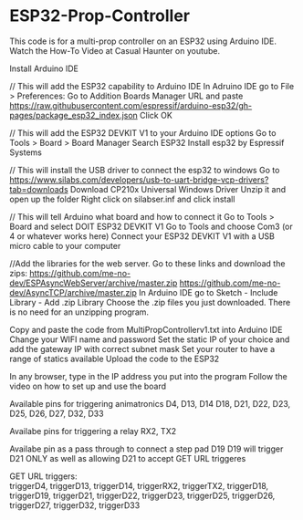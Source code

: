 # ESP32-Prop-Controller

This code is for a multi-prop controller on an ESP32 using Arduino IDE. 
Watch the How-To Video at Casual Haunter on youtube. 

Install Arduino IDE

// This will add the ESP32 capability to Arduino IDE
In Adruino IDE go to File > Preferences: Go to Addition Boards Manager URL and paste https://raw.githubusercontent.com/espressif/arduino-esp32/gh-pages/package_esp32_index.json
Click OK

// This will add the ESP32 DEVKIT V1 to your Arduino IDE options
Go to Tools > Board > Board Manager
Search ESP32
Install esp32 by Espressif Systems

// This will install the USB driver to connect the esp32 to windows
Go to https://www.silabs.com/developers/usb-to-uart-bridge-vcp-drivers?tab=downloads
Download CP210x Universal Windows Driver
Unzip it and open up the folder
Right click on silabser.inf and click install

// This will tell Arduino what board and how to connect it
Go to Tools > Board and select DOIT ESP32 DEVKIT V1
Go to Tools and choose Com3 (or 4 or whatever works here)
Connect your ESP32 DEVKIT V1 with a USB micro cable to your computer

//Add the libraries for the web server. Go to these links and download the zips: 
https://github.com/me-no-dev/ESPAsyncWebServer/archive/master.zip 
https://github.com/me-no-dev/AsyncTCP/archive/master.zip
In Arduino IDE go to Sketch - Include Library - Add .zip Library Choose the .zip files you just downloaded. There is no need for an unzipping program.


Copy and paste the code from MultiPropControllerv1.txt into Arduino IDE 
Change your WIFI name and password
Set the static IP of your choice and add the gateway IP with correct subnet mask
Set your router to have a range of statics available
Upload the code to the ESP32

In any browser, type in the IP address you put into the program 
Follow the video on how to set up and use the board

Available pins for triggering animatronics 
D4, D13, D14 D18, D21, D22, D23, D25, D26, D27, D32, D33

Availabe pins for triggering a relay
RX2, TX2

Availabe pin as a pass through to connect a step pad
D19
D19 will trigger D21 ONLY as well as allowing D21 to accept GET URL triggeres

GET URL triggers:  
triggerD4, triggerD13, triggerD14, triggerRX2, triggerTX2, triggerD18, triggerD19, triggerD21, triggerD22, triggerD23, triggerD25, triggerD26, triggerD27, triggerD32, triggerD33

